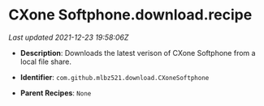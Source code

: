 # CXone Softphone.download.recipe

_Last updated 2021-12-23 19:58:06Z_

- **Description**: Downloads the latest verison of CXone Softphone from a local file share.

- **Identifier**: `com.github.mlbz521.download.CXoneSoftphone`

- **Parent Recipes**: `None`